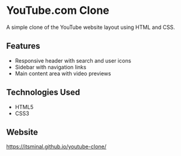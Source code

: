 # YouTube.com Clone

A simple clone of the YouTube website layout using HTML and CSS.

## Features

- Responsive header with search and user icons
- Sidebar with navigation links
- Main content area with video previews

## Technologies Used

- HTML5
- CSS3

## Website
https://itsminal.github.io/youtube-clone/



